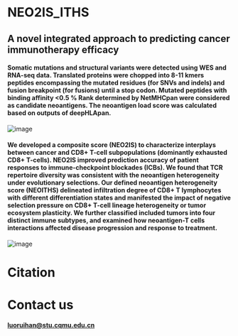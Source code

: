 # NEO2IS_ITHS
## A novel integrated approach to predicting cancer immunotherapy efficacy
#### Somatic mutations and structural variants were detected using WES and RNA-seq data. Translated proteins were chopped into 8-11 kmers peptides encompassing the mutated residues (for SNVs and indels) and fusion breakpoint (for fusions) until a stop codon. Mutated peptides with binding affinity <0.5 % Rank determined by NetMHCpan were considered as candidate neoantigens. The neoantigen load score was calculated based on outputs of deepHLApan. 
![image](https://user-images.githubusercontent.com/126743171/222444413-1e0b4ae4-0817-457d-92b1-7b617782dd08.png)

#### We developed a composite score (NEO2IS) to characterize interplays between cancer and CD8+ T-cell subpopulations (dominantly exhausted CD8+ T-cells). NEO2IS improved prediction accuracy of patient responses to immune-checkpoint blockades (ICBs). We found that TCR repertoire diversity was consistent with the neoantigen heterogeneity under evolutionary selections. Our defined neoantigen heterogeneity score (NEOITHS) delineated infiltration degree of CD8+ T lymphocytes with different differentiation states and manifested the impact of negative selection pressure on CD8+ T-cell lineage heterogeneity or tumor ecosystem plasticity. We further classified included tumors into four distinct immune subtypes, and examined how neoantigen-T cells interactions affected disease progression and response to treatment. 

![image](https://user-images.githubusercontent.com/126743171/222443982-7a4fea55-8bbd-4b7f-b414-d148b92ebc79.png)
# Citation

# Contact us
#### luoruihan@stu.cqmu.edu.cn
